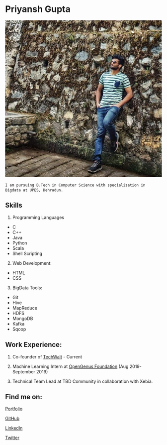 # Priyansh Gupta

![img](Priyansh.jpg)

```
I am pursuing B.Tech in Computer Science with specialization in Bigdata at UPES, Dehradun.
```

## Skills

1. Programming Languages
  * C
  * C++
  * Java
  * Python
  * Scala
  * Shell Scripting

2. Web Development:
  * HTML
  * CSS

3. BigData Tools:
  * Git
  * Hive
  * MapReduce
  * HDFS
  * MongoDB
  * Kafka
  * Sqoop

## Work Experience:

1. Co-founder of [TechWalt](https://www.github.com/TechWalt101) - Current

2. Machine Learning Intern at [OpenGenus Foundation](https://www.github.com/OpenGenus) (Aug 2019-September 2019)

3. Technical Team Lead at TBD Community in collaboration with Xebia.

## Find me on:

[Portfolio](https://priyansh19.github.io)

[GitHub](https://www.github.com/priyansh19)

[LinkedIn](https://www.linkedin.com/in/priyansh-gupta-649048159/)

[Twitter](https://twitter.com/priyans78593745)

